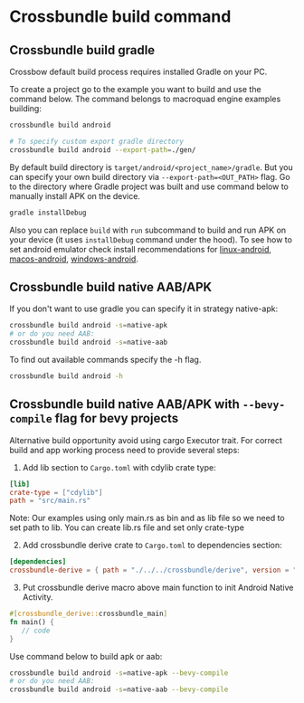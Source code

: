 # Crossbundle build command

## Crossbundle build gradle

Crossbow default build process requires installed Gradle on your PC.

To create a project go to the example you want to build and use the command below. The command belongs to macroquad engine examples building:

```sh
crossbundle build android

# To specify custom export gradle directory
crossbundle build android --export-path=./gen/
```

By default build directory is `target/android/<project_name>/gradle`. But you can specify your own build directory via `--export-path=<OUT_PATH>` flag. Go to the directory where Gradle project was built and use command below to manually install APK on the device.

```sh
gradle installDebug
```

Also you can replace `build` with `run` subcommand to build and run APK on your device (it uses `installDebug` command under the hood). To see how to set android emulator check install recommendations for [linux-android](./install-linux-android.md), [macos-android](./install-macos-android.md), [windows-android](./install-windows-android.md).

## Crossbundle build native AAB/APK

If you don't want to use gradle you can specify it in strategy native-apk:

```sh
crossbundle build android -s=native-apk
# or do you need AAB:
crossbundle build android -s=native-aab
```

To find out available commands specify the -h flag.

```sh
crossbundle build android -h
```

## Crossbundle build native AAB/APK with `--bevy-compile` flag for bevy projects

Alternative build opportunity avoid using cargo Executor trait. For correct build and app working process need to provide several steps: 

1. Add lib section to `Cargo.toml` with cdylib crate type:

```toml
[lib]
crate-type = ["cdylib"]
path = "src/main.rs"
```

Note: Our examples using only main.rs as bin and as lib file so we need to set path to lib. You can create lib.rs file and set only crate-type  

2. Add crossbundle derive crate to `Cargo.toml` to dependencies section: 

```toml
[dependencies]
crossbundle-derive = { path = "./../../crossbundle/derive", version = "0.2.3" }
```

3. Put crossbundle derive macro above main function to init Android Native Activity.

```rust
#[crossbundle_derive::crossbundle_main]
fn main() {
   // code
}
```

Use command below to build apk or aab: 

```sh
crossbundle build android -s=native-apk --bevy-compile
# or do you need AAB:
crossbundle build android -s=native-aab --bevy-compile
```